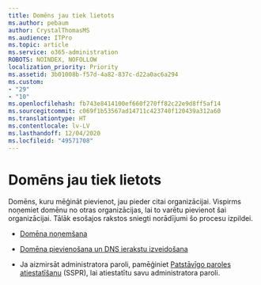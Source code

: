 ```yaml
---
title: Domēns jau tiek lietots
ms.author: pebaum
author: CrystalThomasMS
ms.audience: ITPro
ms.topic: article
ms.service: o365-administration
ROBOTS: NOINDEX, NOFOLLOW
localization_priority: Priority
ms.assetid: 3b01008b-f57d-4a82-837c-d22a0ac6a294
ms.custom:
- "29"
- "10"
ms.openlocfilehash: fb743e8414100ef660f270ff82c22e9d8ff5af14
ms.sourcegitcommit: c069f1b53567ad14711c423740f120439a312a60
ms.translationtype: HT
ms.contentlocale: lv-LV
ms.lasthandoff: 12/04/2020
ms.locfileid: "49571708"
---
```

# <a name="the-domain-is-already-in-use"></a>Domēns jau tiek lietots

Domēns, kuru mēģināt pievienot, jau pieder citai organizācijai. Vispirms noņemiet domēnu no otras organizācijas, lai to varētu pievienot šai organizācijai. Tālāk esošajos rakstos sniegti norādījumi šo procesu izpildei.
  
- [Domēna noņemšana](https://docs.microsoft.com/microsoft-365/admin/get-help-with-domains/remove-a-domain)

- [Domēna pievienošana un DNS ierakstu izveidošana](https://docs.microsoft.com/microsoft-365/admin/get-help-with-domains/create-dns-records-at-any-dns-hosting-provider)

- Ja aizmirsāt administratora paroli, pamēģiniet [Patstāvīgo paroles atiestatīšanu](https://passwordreset.microsoftonline.com/) (SSPR), lai atiestatītu savu administratora paroli.
